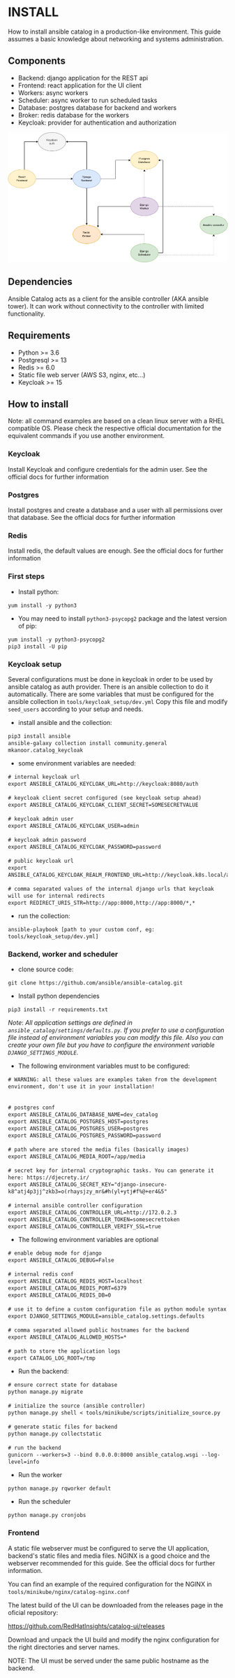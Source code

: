 # INSTALL
How to install ansible catalog in a production-like environment. This guide assumes a basic knowledge about networking and systems administration. 

## Components
- Backend: django application for the REST api
- Frontend: react application for the UI client
- Workers: async workers
- Scheduler: async worker to run scheduled tasks
- Database: postgres database for backend and workers
- Broker: redis database for the workers
- Keycloak: provider for authentication and authorization

![arch overview](./docs/catalog-arch.png?raw=true)

## Dependencies
Ansible Catalog acts as a client for the ansible controller (AKA ansible tower). It can work without connectivity to the controller with limited functionality. 

## Requirements
- Python >= 3.6
- Postgresql >= 13
- Redis >= 6.0
- Static file web server  (AWS S3, nginx, etc...)
- Keycloak >= 15

## How to install
Note: all command examples are based on a clean linux server with a RHEL compatible OS. Please check the respective official documentation for the equivalent commands if you use another environment. 

### Keycloak
Install Keycloak and configure credentials for the admin user. See the official docs for further information

### Postgres
Install postgres and create a database and a user with all permissions over that database. See the official docs for further information

### Redis
Install redis, the default values are enough. See the official docs for further information

### First steps

- Install python:
```
yum install -y python3
```

- You may need to install `python3-psycopg2` package and the latest version of pip:
```
yum install -y python3-psycopg2
pip3 install -U pip
```

### Keycloak setup
Several configurations must be done in keycloak in order to be used by ansible catalog as auth provider. There is an ansible collection to do it automatically. There are some variables that must be configured for the ansible collection in `tools/keycloak_setup/dev.yml`
Copy this file and modify `seed_users` according to your setup and needs. 

- install ansible and the collection:
```
pip3 install ansible
ansible-galaxy collection install community.general mkanoor.catalog_keycloak
```

- some environment variables are needed: 
```
# internal keycloak url
export ANSIBLE_CATALOG_KEYCLOAK_URL=http://keycloak:8080/auth

# keycloak client secret configured (see keycloak setup ahead)
export ANSIBLE_CATALOG_KEYCLOAK_CLIENT_SECRET=SOMESECRETVALUE

# keycloak admin user
export ANSIBLE_CATALOG_KEYCLOAK_USER=admin

# keycloak admin password
export ANSIBLE_CATALOG_KEYCLOAK_PASSWORD=password

# public keycloak url
export ANSIBLE_CATALOG_KEYCLOAK_REALM_FRONTEND_URL=http://keycloak.k8s.local/auth

# comma separated values of the internal django urls that keycloak will use for internal redirects
export REDIRECT_URIS_STR=http://app:8000,http://app:8000/*,*

```

- run the collection:
```
ansible-playbook [path to your custom conf, eg: tools/keycloak_setup/dev.yml]
```


### Backend, worker and scheduler
- clone source code:
```
git clone https://github.com/ansible/ansible-catalog.git
```


- Install python dependencies
```
pip3 install -r requirements.txt
```

_Note_: _All application settings are defined in `ansible_catalog/settings/defaults.py`. If you prefer to use a configuration file instead of environment variables you can modify this file. Also you can create your own file but you have to configure the environment variable `DJANGO_SETTINGS_MODULE`._


- The following environment variables must to be configured:

```
# WARNING: all these values are examples taken from the development environment, don't use it in your installation!


# postgres conf
export ANSIBLE_CATALOG_DATABASE_NAME=dev_catalog
export ANSIBLE_CATALOG_POSTGRES_HOST=postgres
export ANSIBLE_CATALOG_POSTGRES_USER=postgres
export ANSIBLE_CATALOG_POSTGRES_PASSWORD=password

# path where are stored the media files (basically images)
export ANSIBLE_CATALOG_MEDIA_ROOT=/app/media

# secret key for internal cryptographic tasks. You can generate it here: https://djecrety.ir/
export ANSIBLE_CATALOG_SECRET_KEY="django-insecure-k8^atj4p3jj^zkb3=o(rhaysjzy_mr&#h(yl+ytj#f%@+er4&5"

# internal ansible controller configuration
export ANSIBLE_CATALOG_CONTROLLER_URL=http://172.0.2.3
export ANSIBLE_CATALOG_CONTROLLER_TOKEN=somesecrettoken
export ANSIBLE_CATALOG_CONTROLLER_VERIFY_SSL=true
```

- The following environment variables are optional
```
# enable debug mode for django
export ANSIBLE_CATALOG_DEBUG=False

# internal redis conf
export ANSIBLE_CATALOG_REDIS_HOST=localhost
export ANSIBLE_CATALOG_REDIS_PORT=6379
export ANSIBLE_CATALOG_REDIS_DB=0

# use it to define a custom configuration file as python module syntax 
export DJANGO_SETTINGS_MODULE=ansible_catalog.settings.defaults

# comma separated allowed public hostnames for the backend
export ANSIBLE_CATALOG_ALLOWED_HOSTS=*

# path to store the application logs
export CATALOG_LOG_ROOT=/tmp
```

- Run the backend:
```
# ensure correct state for database
python manage.py migrate

# initialize the source (ansible controller)
python manage.py shell < tools/minikube/scripts/initialize_source.py

# generate static files for backend
python manage.py collectstatic

# run the backend
gunicorn --workers=3 --bind 0.0.0.0:8000 ansible_catalog.wsgi --log-level=info
```

- Run the worker
```
python manage.py rqworker default
```

- Run the scheduler
```
python manage.py cronjobs
```

### Frontend
A static file webserver must be configured to serve the UI application, backend's static files and media files. NGINX is a good choice and the webserver recommended for this guide. See the official docs for further information.

You can find an example of the required configuration for the NGINX in `tools/minikube/nginx/catalog-nginx.conf`

The latest build of the UI can be downloaded from the releases page in the oficial repository: 

https://github.com/RedHatInsights/catalog-ui/releases

Download and unpack the UI build and modify the nginx configuration for the right directories and server names. 

NOTE: The UI must be served under the same public hostname as the backend. 




